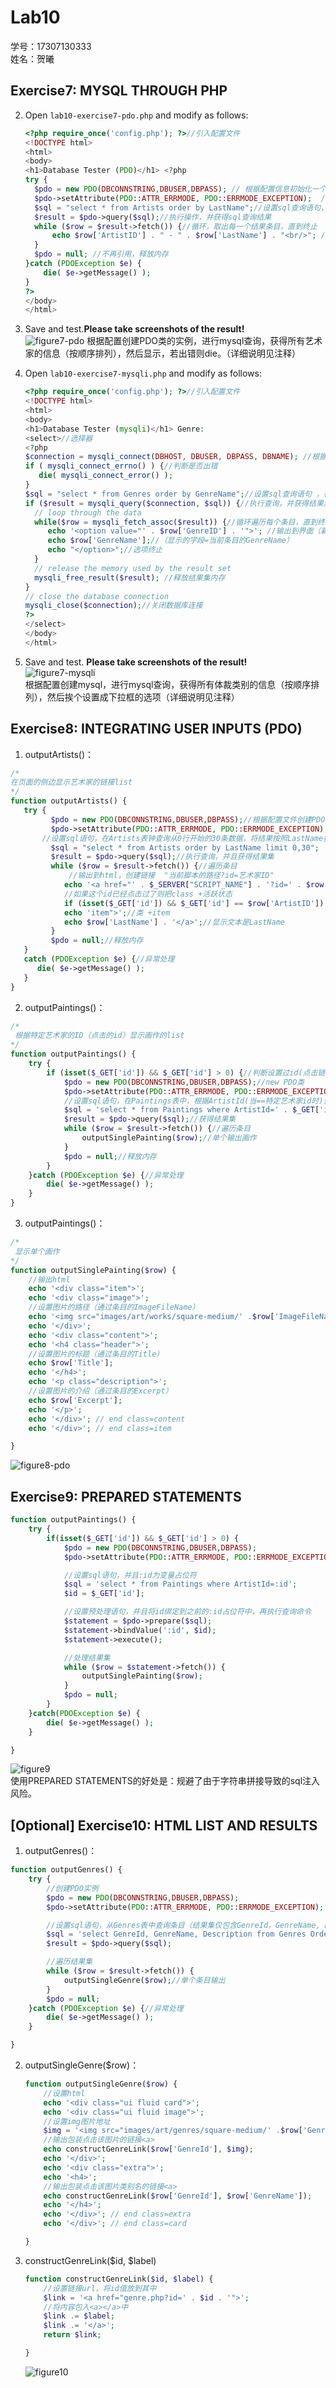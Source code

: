 # Lab10
学号：17307130333  
姓名：贺曦
## Exercise7: MYSQL THROUGH PHP  

2. Open `lab10-exercise7-pdo.php` and modify as follows:  

   ```php
   <?php require_once('config.php'); ?>//引入配置文件
   <!DOCTYPE html>
   <html>
   <body>
   <h1>Database Tester (PDO)</h1> <?php
   try {
     $pdo = new PDO(DBCONNSTRING,DBUSER,DBPASS); // 根据配置信息初始化一个PDO对象
     $pdo->setAttribute(PDO::ATTR_ERRMODE, PDO::ERRMODE_EXCEPTION);  //设置属性:错误报告、抛出 exceptions 异常
     $sql = "select * from Artists order by LastName";//设置sql查询语句，查询Artists表中的所有信息，并按照LastName进行排序
     $result = $pdo->query($sql);//执行操作，并获得sql查询结果
     while ($row = $result->fetch()) {//循环，取出每一个结果条目，直到终止
         echo $row['ArtistID'] . " - " . $row['LastName'] . "<br/>"; //输出到界面（该条目的艺术家的ID - 该条目的LastName（换行））
     }
     $pdo = null; //不再引用，释放内存
   }catch (PDOException $e) { 
       die( $e->getMessage() );
   }
   ?>  
   </body>  
   </html>
   ```
3. Save and test.**Please take screenshots of the result!**  
![figure7-pdo](./截图/lab10-exercise7-pdo.png) 
根据配置创建PDO类的实例，进行mysql查询，获得所有艺术家的信息（按顺序排列），然后显示，若出错则die。（详细说明见注释）

4. Open `lab10-exercise7-mysqli.php` and modify as follows:  
   ```php
   <?php require_once('config.php'); ?>//引入配置文件
   <!DOCTYPE html>
   <html>
   <body>
   <h1>Database Tester (mysqli)</h1> Genre:
   <select>//选择器
   <?php  
   $connection = mysqli_connect(DBHOST, DBUSER, DBPASS, DBNAME); //根据配置信息，建立数据库连接
   if ( mysqli_connect_errno() ) {//判断是否出错
      die( mysqli_connect_error() ); 
   }
   $sql = "select * from Genres order by GenreName";//设置sql查询语句 ，在Genres表钟查询所有条目，并按照GenreName的顺序排列
   if ($result = mysqli_query($connection, $sql)) {//执行查询，并获得结果集
     // loop through the data
     while($row = mysqli_fetch_assoc($result)) {//循环遍历每个条目，直到终止
        echo '<option value="' . $row['GenreID'] . '">'; //输出到界面（新增选项：value=当前条目的GenreID）
        echo $row['GenreName'];//（显示的字段=当前条目的GenreName）
        echo "</option>";//选项终止
     }
     // release the memory used by the result set
     mysqli_free_result($result); //释放结果集内存
   }
   // close the database connection
   mysqli_close($connection);//关闭数据库连接
   ?>
   </select>
   </body>
   </html>
   ```
5. Save and test. **Please take screenshots of the result!**  
![figure7-mysqli](./截图/lab10-exercise7-mysqli.png)  
根据配置创建mysql，进行mysql查询，获得所有体裁类别的信息（按顺序排列），然后挨个设置成下拉框的选项（详细说明见注释）


## Exercise8: INTEGRATING USER INPUTS (PDO)  
1. outputArtists()：  
```php
/*
在页面的侧边显示艺术家的链接list
*/
function outputArtists() {
   try {
         $pdo = new PDO(DBCONNSTRING,DBUSER,DBPASS);//根据配置文件创建PDO类的实例
         $pdo->setAttribute(PDO::ATTR_ERRMODE, PDO::ERRMODE_EXCEPTION);//设置属性：错误及异常抛出
       //设置sql语句，在Artists表钟查询从0行开始的30条数据，将结果按照LastName排序
         $sql = "select * from Artists order by LastName limit 0,30";
         $result = $pdo->query($sql);//执行查询，并且获得结果集
         while ($row = $result->fetch()) {//遍历条目
             //输出到html，创建链接  "当前脚本的路径?id=艺术家ID"
            echo '<a href="' . $_SERVER["SCRIPT_NAME"] . '?id=' . $row['ArtistID'] . '" class="';
            //如果这个id已经点击过了则把class +活跃状态
            if (isset($_GET['id']) && $_GET['id'] == $row['ArtistID']) echo 'active ';
            echo 'item">';//类 +item
            echo $row['LastName'] . '</a>';//显示文本是LastName
         }
         $pdo = null;//释放内存
   }
   catch (PDOException $e) {//异常处理
      die( $e->getMessage() );
   }
}
```  
2. outputPaintings()：
```php
/*
 根据特定艺术家的ID（点击的id）显示画作的list
*/
function outputPaintings() {
    try {
        if (isset($_GET['id']) && $_GET['id'] > 0) {//判断设置过id(点击链接跳转时)
            $pdo = new PDO(DBCONNSTRING,DBUSER,DBPASS);//new PDO类
            $pdo->setAttribute(PDO::ATTR_ERRMODE, PDO::ERRMODE_EXCEPTION);//设置错误...
            //设置sql语句，在Paintings表中，根据ArtistId(当==特定艺术家id时)查询所有信息
            $sql = 'select * from Paintings where ArtistId=' . $_GET['id'];
            $result = $pdo->query($sql);//获得结果集
            while ($row = $result->fetch()) {//遍历条目
                outputSinglePainting($row);//单个输出画作
            }
            $pdo = null;//释放内存
        }
    }catch (PDOException $e) {//异常处理
        die( $e->getMessage() );
    }
}

```  
3. outputPaintings()：
```php
/*
 显示单个画作
*/
function outputSinglePainting($row) {
    //输出html
    echo '<div class="item">';
    echo '<div class="image">';
    //设置图片的路径（通过条目的ImageFileName）
    echo '<img src="images/art/works/square-medium/' .$row['ImageFileName'] .'.jpg">';
    echo '</div>';
    echo '<div class="content">';
    echo '<h4 class="header">';
    //设置图片的标题（通过条目的Title）
    echo $row['Title'];
    echo '</h4>';
    echo '<p class="description">';
    //设置图片的介绍（通过条目的Excerpt）
    echo $row['Excerpt'];
    echo '</p>';
    echo '</div>'; // end class=content
    echo '</div>'; // end class=item

}
```   
![figure8-pdo](./截图/lab10-exercise8.png)  


## Exercise9: PREPARED STATEMENTS  

```php
function outputPaintings() {
    try {
        if(isset($_GET['id']) && $_GET['id'] > 0) {
            $pdo = new PDO(DBCONNSTRING,DBUSER,DBPASS);
            $pdo->setAttribute(PDO::ATTR_ERRMODE, PDO::ERRMODE_EXCEPTION);

            //设置sql语句，并且:id为变量占位符
            $sql = 'select * from Paintings where ArtistId=:id';
            $id = $_GET['id'];

            //设置预处理语句，并且将id绑定到之前的:id占位符中，再执行查询命令
            $statement = $pdo->prepare($sql);
            $statement->bindValue(':id', $id);
            $statement->execute();

            //处理结果集
            while ($row = $statement->fetch()) {
                outputSinglePainting($row);
            }
            $pdo = null;
        }
    }catch(PDOException $e) {
        die( $e->getMessage() );
    }

}
```  
![figure9](./截图/lab10-exercise9.png)    
使用PREPARED STATEMENTS的好处是：规避了由于字符串拼接导致的sql注入风险。


## [Optional] Exercise10: HTML LIST AND RESULTS  
1. outputGenres()：
```php
function outputGenres() {
    try {
        //创建PDO实例
        $pdo = new PDO(DBCONNSTRING,DBUSER,DBPASS);
        $pdo->setAttribute(PDO::ATTR_ERRMODE, PDO::ERRMODE_EXCEPTION);

        //设置sql语句，从Genres表中查询条目（结果集仅包含GenreId，GenreName, Description属性）并根据GenreID排序
        $sql = 'select GenreId, GenreName, Description from Genres Order By GenreID';
        $result = $pdo->query($sql);

        //遍历结果集
        while ($row = $result->fetch()) {
            outputSingleGenre($row);//单个条目输出
        }
        $pdo = null;
    }catch (PDOException $e) {//异常处理
        die( $e->getMessage() );
    }

}
   ```  
2. outputSingleGenre($row)：
   ```php
   function outputSingleGenre($row) {
       //设置html
       echo '<div class="ui fluid card">';
       echo '<div class="ui fluid image">';
       //设置img图片地址
       $img = '<img src="images/art/genres/square-medium/' .$row['GenreId'] .'.jpg">';
       //输出包装点击该图片的链接<a>
       echo constructGenreLink($row['GenreId'], $img);
       echo '</div>';
       echo '<div class="extra">';
       echo '<h4>';
       //输出包装点击该图片类别名的链接<a>
       echo constructGenreLink($row['GenreId'], $row['GenreName']);
       echo '</h4>';
       echo '</div>'; // end class=extra
       echo '</div>'; // end class=card

   }
   ```   
3. constructGenreLink($id, $label)
   ```php
   function constructGenreLink($id, $label) {
       //设置链接url，将id值放到其中
       $link = '<a href="genre.php?id=' . $id . '">';
       //将内容包入<a></a>中
       $link .= $label;
       $link .= '</a>';
       return $link;

   }
   ```  

   ![figure10](./截图/lab10-exercise10.png)  


   





